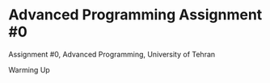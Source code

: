 # Advanced Programming Assignment #0
Assignment #0,  Advanced Programming, University of Tehran

Warming Up
